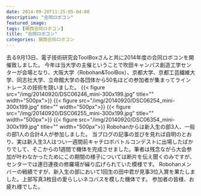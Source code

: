 ```yaml
---
date: 2014-09-20T11:25:05-04:00
description: "合同ロボコン"
featured_image: 
tags: [関西合同ロボコン]
title: "合同ロボコン"
categories: 関西合同ロボコン
---
```


去る9月13日、電子技術研究会ToolBoxさんと共に2014年度の合同ロボコンを開催致しました。
今年は当大学の主催ということで吹田キャンパス創造工学センターが会場となり、大阪大学（Robohan&ToolBox）、京都大学、京都工芸繊維大学、同志社大学、立命館大学の各団体から50名ほどの参加者が集まってライントレースの技術を競いました。
{{< figure src="/img/20140920/DSC06246_mini-300x199.jpg" title="" width="500px">}}
{{< figure src="/img/20140920/DSC06254_mini-300x199.jpg" title="" width="500px">}}
{{< figure src="/img/20140920/DSC06255_mini-300x199.jpg" title="" width="500px">}}
{{< figure src="/img/20140920/DSC06354_mini-300x199.jpg" title="" width="500px">}}
Robohanからは新入生の部3人、一般の部1人の合計4人が参加しました。
当ブログの記事の並びを見れば自明のとおり、実は新入生3人はつい一週間前キャチロボバトルコンデストに出場したばかりでして、そこからの1週間で機体を完成させました。筆者は残念ながら大会参加が叶わなかったためにこの期間の様子については断片を伝え聞くのみですが、センターでは連日連夜の修羅場が繰り広げられていた模様です。
Robohanメンバーの戦績ですが、新入生の部において1回生の田中君が見事3位入賞を果たしました。上部写真3枚目の愛らしいネコバスを模した機体です。
参加者の皆様、お疲れ様でした。
